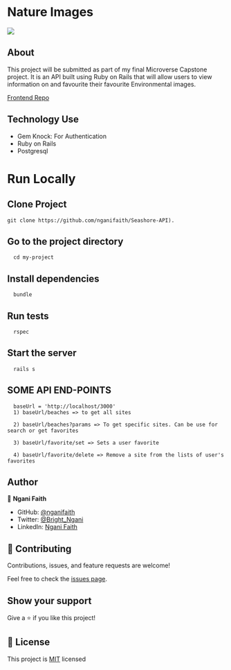 # Nature Images

![](https://img.shields.io/badge/Microverse-blueviolet)

## About

This project will be submitted as part of my final Microverse Capstone project. It is an API built using Ruby on Rails that will allow users to view information on and favourite their favourite Environmental images.

[Frontend Repo](https://github.com/nganifaith/Capstone-frontend)
 
## Technology Use

- Gem Knock: For Authentication
- Ruby on Rails
- Postgresql

# Run Locally 

## Clone Project
```
git clone https://github.com/nganifaith/Seashore-API).
```
## Go to the project directory
```
  cd my-project
```
## Install dependencies

```
  bundle
```
## Run tests

```
  rspec
```
## Start the server
```
  rails s
```

## SOME API END-POINTS
```
  baseUrl = 'http://localhost/3000'
  1) baseUrl/beaches => to get all sites

  2) baseUrl/beaches?params => To get specific sites. Can be use for search or get favorites

  3) baseUrl/favorite/set => Sets a user favorite
  
  4) baseUrl/favorite/delete => Remove a site from the lists of user's favorites
```

 

## Author

👤 **Ngani Faith**

- GitHub: [@nganifaith](https://github.com/nganifaith)
- Twitter: [@Bright_Ngani](https://twitter.com/bright_ngani)
- LinkedIn: [Ngani Faith](https://www.linkedin.com/in/ngani-faith/)

## 🤝 Contributing

Contributions, issues, and feature requests are welcome!

Feel free to check the [issues page](https://github.com/nganifaith/React-Food-Recipe/issues).

## Show your support

Give a ⭐️ if you like this project!

## 📝 License

This project is [MIT](./LICENSE) licensed
